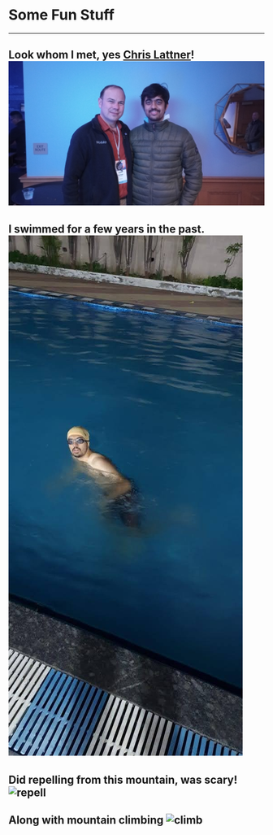 # Some Fun Stuff 
---
**Look whom I met, yes [Chris Lattner]()!**
![chris_sameeran](/chris_sameeran.jpg)
---
**I swimmed for a few years in the past.**
![swim](/swim2.jpg)
---
**Did repelling from this mountain, was scary!**
![repell](/zipline.jfif)
---
**Along with mountain climbing**
![climb](/mountain_climb.jfif)
---